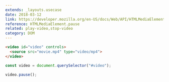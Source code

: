 ```yaml
---
extends: _layouts.usecase
date: 2018-03-12
link: https://developer.mozilla.org/en-US/docs/Web/API/HTMLMediaElement/pause
reference: HTMLMediaElement.pause
related: play-video,stop-video
category: DOM
---
```


```html
<video id="video" controls>
  <source src="movie.mp4" type="video/mp4">
</video>
```

```javascript
const video = document.querySelector("#video");

video.pause();
```
